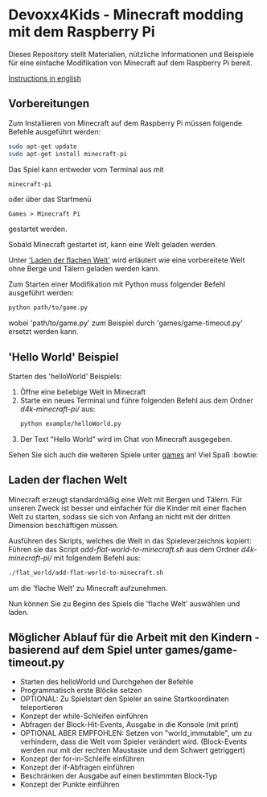 # Devoxx4Kids - Minecraft modding mit dem Raspberry Pi
Dieses Repository stellt Materialien, nützliche Informationen und Beispiele für eine einfache Modifikation
von Minecraft auf dem Raspberry Pi bereit.


[Instructions in english](README.md)

## Vorbereitungen

Zum Installieren von Minecraft auf dem Raspberry Pi müssen folgende Befehle ausgeführt werden:
```sh
sudo apt-get update
sudo apt-get install minecraft-pi
```
Das Spiel kann entweder vom Terminal aus mit
```sh
minecraft-pi
```
oder über das Startmenü
```
Games > Minecraft Pi
```
gestartet werden.


Sobald Minecraft gestartet ist, kann eine Welt geladen werden.

Unter ['Laden der flachen Welt'](#flatworld) wird erläutert wie eine vorbereitete Welt
ohne Berge und Tälern geladen werden kann.

Zum Starten einer Modifikation mit Python muss folgender Befehl ausgeführt werden:
```sh
python path/to/game.py
```
wobei 'path/to/game.py' zum Beispiel durch 'games/game-timeout.py' ersetzt werden kann.


## 'Hello World' Beispiel
Starten des 'helloWorld' Beispiels:

1. Öffne eine beliebige Welt in Minecraft
2. Starte ein neues Terminal und führe folgenden Befehl aus dem Ordner _d4k-minecraft-pi/_ aus:
    ```sh
    python example/helloWorld.py
    ```
4. Der Text "Hello World" wird im Chat von Minecraft ausgegeben.


Sehen Sie sich auch die weiteren Spiele unter [games](games) an! Viel Spaß :bowtie:


## <a name="flatworld"></a>Laden der flachen Welt

Minecraft erzeugt standardmäßig eine Welt mit Bergen und Tälern. Für unseren Zweck ist besser und einfacher
für die Kinder mit einer flachen Welt zu starten, sodass sie sich von Anfang an nicht mit der
dritten Dimension beschäftigen müssen.

Ausführen des Skripts, welches die Welt in das Spieleverzeichnis kopiert:
Führen sie das Script _add-flat-world-to-minecraft.sh_ aus dem Ordner _d4k-minecraft-pi/_ mit folgendem Befehl aus:
```sh
./flat_world/add-flat-world-to-minecraft.sh
```
um die 'flache Welt' zu Minecraft aufzunehmen.

Nun können Sie zu Beginn des Spiels die 'flache Welt' auswählen und laden.


## Möglicher Ablauf für die Arbeit mit den Kindern - basierend auf dem Spiel unter games/game-timeout.py
* Starten des helloWorld und Durchgehen der Befehle
* Programmatisch erste Blöcke setzen
* OPTIONAL: Zu Spielstart den Spieler an seine Startkoordinaten teleportieren
* Konzept der while-Schleifen einführen
* Abfragen der Block-Hit-Events, Ausgabe in die Konsole (mit print)
* OPTIONAL ABER EMPFOHLEN: Setzen von "world_immutable", um zu verhindern, dass die Welt vom Spieler verändert wird. (Block-Events werden nur mit der rechten Maustaste und dem Schwert getriggert)
* Konzept der for-in-Schleife einführen
* Konzept der if-Abfragen einführen
* Beschränken der Ausgabe auf einen bestimmten Block-Typ
* Konzept der Punkte einführen